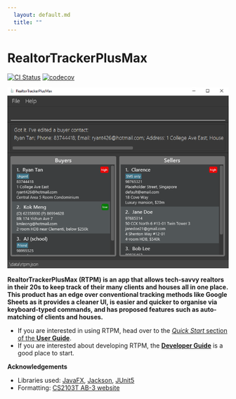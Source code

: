 ```yaml
---
  layout: default.md
  title: ""
---
```


# RealtorTrackerPlusMax

[![CI Status](https://github.com/AY2324S1-CS2103T-F11-3/tp/workflows/Java%20CI/badge.svg)](https://github.com/AY2324S1-CS2103T-F11-3/tp/actions)
[![codecov](https://codecov.io/gh/AY2324S1-CS2103T-F11-3/tp/branch/master/graph/badge.svg)](https://app.codecov.io/gh/AY2324S1-CS2103T-F11-3/tp)

![Ui](images/Ui.png)

**RealtorTrackerPlusMax (RTPM) is an app that allows tech-savvy realtors in their 20s to keep track of their many clients and houses
all in one place. This product has an edge over conventional tracking methods like Google Sheets as it provides a
cleaner UI, is easier and quicker to organise via keyboard-typed commands, and has proposed features such as
auto-matching of clients and houses.**

* If you are interested in using RTPM, head over to the [_Quick Start_ section of the **User Guide**](UserGuide.html#quick-start).
* If you are interested about developing RTPM, the [**Developer Guide**](DeveloperGuide.html) is a good place to start.


**Acknowledgements**

* Libraries used: [JavaFX](https://openjfx.io/), [Jackson](https://github.com/FasterXML/jackson), [JUnit5](https://github.com/junit-team/junit5)
* Formatting: [CS2103T AB-3 website](https://se-education.org/addressbook-level3/)
